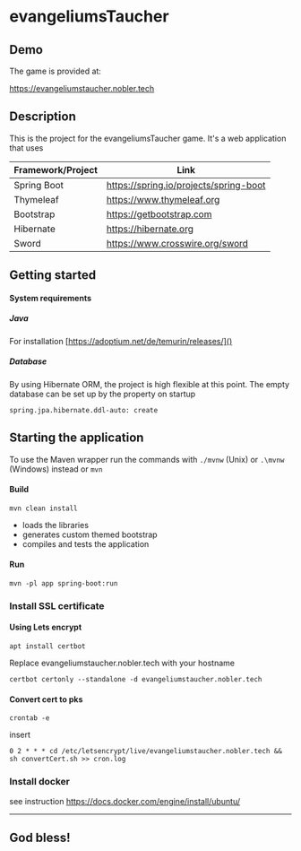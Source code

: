 # evangeliumsTaucher

## Demo
The game is provided at:

https://evangeliumstaucher.nobler.tech

## Description

This is the project for the evangeliumsTaucher game.
It's a web application that uses

| Framework/Project | Link |
|-------------------|------|
| Spring Boot       |   https://spring.io/projects/spring-boot |
| Thymeleaf         |   https://www.thymeleaf.org |
| Bootstrap         |   https://getbootstrap.com  |
| Hibernate         |   https://hibernate.org   |
| Sword             |   https://www.crosswire.org/sword |


## Getting started

#### System requirements

##### Java

For installation [https://adoptium.net/de/temurin/releases/]()

##### Database

By using Hibernate ORM, the project is high flexible at this point.
The empty database can be set up by the property on startup
```
spring.jpa.hibernate.ddl-auto: create
```

## Starting the application

To use the Maven wrapper run the commands with `./mvnw` (Unix) or `.\mvnw` (Windows) instead or `mvn`

#### Build
```mvn
mvn clean install
```
- loads the libraries
- generates custom themed bootstrap
- compiles and tests the application

#### Run
```
mvn -pl app spring-boot:run 
```
### Install SSL certificate
#### Using Lets encrypt
```
apt install certbot
```
Replace evangeliumstaucher.nobler.tech with your hostname
```
certbot certonly --standalone -d evangeliumstaucher.nobler.tech
```
#### Convert cert to pks
```
crontab -e
```
insert
```
0 2 * * * cd /etc/letsencrypt/live/evangeliumstaucher.nobler.tech && sh convertCert.sh >> cron.log
```
### Install docker
see instruction
https://docs.docker.com/engine/install/ubuntu/


---
## God bless!
